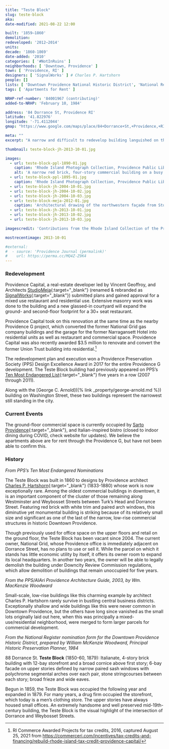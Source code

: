 ```yaml
---
title: "Teste Block"
slug: teste-block
aka:
date-modified: 2021-08-22 12:00

built: '1859–1860'
demolition:
redeveloped: '2012–2014'
units:
decade: '1860-1869'
date-added: '2010'
categories: [ '#NotInRuins' ]
neighborhoods: [ 'Downtown, Providence' ]
town: [ 'Providence, RI' ]
designers: [ 'SignalWorks' ] # Charles P. Hartshorn
people: []
lists: [ 'Downtown Providence National Historic District', 'National Register of Historic Places', 'PPS Ten Most Endangered' ]
tags: [ 'Apartments for Rent' ]

NRHP-ref-number: '84001967 (contributing)'
added-to-NRHP: 'February 10, 1984'

address: '84 Dorrance St, Providence RI'
latitude: '41.822976'
longitude: '-71.4112044'
gmap: "https://www.google.com/maps/place/84+Dorrance+St,+Providence,+RI+02903/@41.822976,-71.4112044,161m/data=!3m2!1e3!4b1!4m5!3m4!1s0x89e445146aabde8d:0xea5dc41cb3df5823!8m2!3d41.822975!4d-71.4106572"

meta: ""
excerpt: "A narrow and difficult to redevelop building languished on the Ten Most Endangered List for five years before getting a new life"

thumbnail: teste-block-jh-2013-10-01.jpg

images:
  - url: teste-block-ppl-1890-01.jpg
    caption: 'Rhode Island Photograph Collection, Providence Public Library — Corner of Dorrance and Weybosset with Teste Block in the right foreground, labelled 1890'
    alt: 'A narrow red brick, four-story commercial building on a busy street corner with arched windows, stone string courses, and a prominent metal cornice along the roofline'
  - url: teste-block-ppl-1895-01.jpg
    caption: 'Rhode Island Photograph Collection, Providence Public Library — Corner of Dorrance and Weybosset with Teste Block in the right foreground, labelled 1895'
  - url: teste-block-jh-2004-10-01.jpg
  - url: teste-block-jh-2004-10-02.jpg
  - url: teste-block-jh-2004-10-03.jpg
  - url: teste-block-meja-2012-01.jpg
    caption: 'Architectural drawing of the northwestern façade from Studio Meja for the expansion of the first floor with additional second floor mezzanine, 2012'
  - url: teste-block-jh-2013-10-01.jpg
  - url: teste-block-jh-2013-10-02.jpg
  - url: teste-block-jh-2013-10-03.jpg

imagescredit: 'Contributions from the Rhode Island Collection of the Providence Public Library'

mostrecentimage: 2013-10-01

#external:
#  - source: 'Providence Journal (permalink)'
#    url: https://perma.cc/MQ4Z-Z9K4
---
```


### Redevelopment

Providence Capital, a real-estate developer led by Vincent Geoffroy, and  Architects [StudioMeja](//studiomeja.com/work-3){:target="_blank"} (renamed & rebranded as [SignalWorks](//www.signalworksarchitecture.com/projects/providence-g/){:target="_blank"}) submitted plans and gained approval for a mixed use restaurant and residential use. Extensive masonry work was done to the building and a new glassed-in courtyard will expand the ground- and second-floor footprint for a 30+ seat restaurant.

Providence Capital took on this renovation at the same time as the nearby Providence G project, which converted the former National Grid gas company buildings and the garage for the former Narragansett Hotel into residential units as well as restaurant and commercial space. Providence Capital was also recently awarded $3.5 million to renovate and convert the former Union Trust building into residential.[^1]

[^1]: RI Commerce Awarded Projects for tax credits, 2016, captured August 25, 2021 from https://commerceri.com/incentives/tax-credits-and-financing/rebuild-rhode-island-tax-credit-providence-capital/

The redevelopment plan and execution won a Providence Preservation Society (<span class="abbr">PPS</span>) Design Excellence Award in 2017 for the entire Providence G development. The Teste Block building had previously appeared on <span class="abbr">PPS</span>’s [Ten Most Endangered List](//guide.ppsri.org/property/teste-block){:target="_blank"} five years in a row (2007 through 2011). 

Along with the [George C. Arnold]({% link _property/george-arnold.md %}) building on Washington Street, these two buildings represent the narrowest still standing in the city. 


### Current Events

The ground-floor commercial space is currently occupied by [Sarto Providence](//www.sartoprovidence.com){:target="_blank"}, and Italian-inspired bistro (closed to indoor dining during COVID, check website for updates). We believe the apartments above are for rent through the Providence G, but have not been able to confirm this. 


### History

_From PPS’s Ten Most Endangered Nominations_

The Teste Block was built in 1860 to designs by Providence architect [Charles P. Hartshorn](//en.wikipedia.org/wiki/Charles_P._Hartshorn){:target="_blank"} (1833-1880) whose work is now exceptionally rare. Among the oldest commercial buildings in downtown, it is an important component of the cluster of those remaining along Westminster and Weybosset Streets between Turk’s Head and Dorrance Street. Featuring red brick with white trim and paired arch windows, this diminutive yet monumental building is striking because of its relatively small size and significant as one of the last of the narrow, low-rise commercial structures in historic Downtown Providence.

Though previously used for office space on the upper floors and retail on the ground floor, the Teste Block has been vacant since 2004. The current owner, National Grid, whose Providence office is immediately adjacent on Dorrance Street, has no plans to use or sell it. While the parcel on which it stands has little economic utility by itself, it offers its owner room to expand its local headquarters. In another two years, the owner will be able to legally demolish the building under Downcity Review Commission regulations, which allow demolition of buildings that remain unoccupied for five years.

_From the PPS/AIAri Providence Architecture Guide, 2003, by Wm. MacKenzie Woodward_

Small-scale, low-rise buildings like this charming example by architect Charles P. Hartshorn rarely survive in bustling central business districts. Exceptionally shallow and wide buildings like this were never common in Downtown Providence, but the others have long since vanished as the small lots originally laid out here, when this was principally a mixed-use/residential neighborhood, were merged to form larger parcels for commercial development.

_From the National Register nomination form for the Downtown Providence Historic District, prepared by William McKenzie Woodward, Principal Historic Preservation Planner, 1984_

88 Dorrance St. **Teste Block** (1850-60, 1879): Italianate, 4-story brick building with 12-bay storefront and a broad cornice above first story; 6-bay facade on upper stories defined by narrow paired sash windows with polychrome segmental arches over each pair, stone stringcourses between each story; broad frieze and wide eaves. 

Begun in 1859, the Teste Block was occupied the following year and expanded in 1879. For many years, a drug firm occupied the storefront, which today is a men’s clothing store. The upper stories have always housed small offices. An extremely handsome and well preserved mid-19th-century building, the Teste Block is the visual highlight of the intersection of Dorrance and Weybosset Streets.
